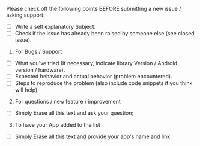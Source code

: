 Please check off the following points BEFORE submitting a new issue / asking support.
- [ ] Write a self explanatory Subject.
- [ ] Check if the issue has already been raised by someone else (see closed issue).

1) For Bugs / Support
- [ ] What you've tried (If necessary, indicate library Version / Android version / hardware).
- [ ] Expected behavior and actual behavior (problem encountered).
- [ ] Steps to reproduce the problem (also include code snippets if you think will help).

2) For questions / new feature / improvement
- [ ] Simply Erase all this text and ask your question;

3) To have your App added to the list
- [ ] Simply Erase all this text and provide your app's name and link.
